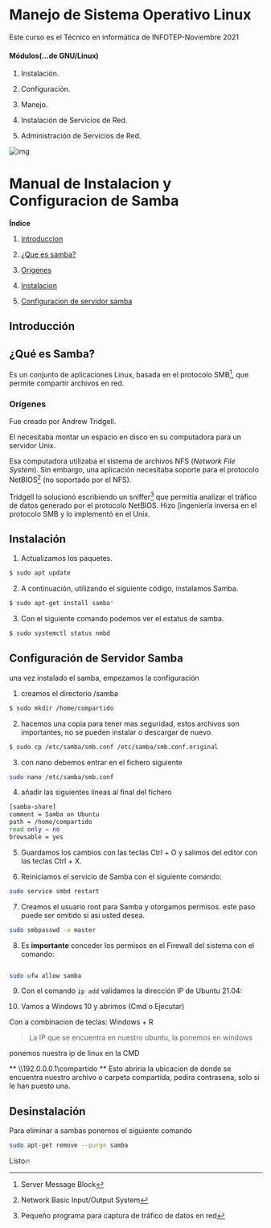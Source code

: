 
  

# Manejo de Sistema Operativo Linux

  

Este curso es el Técnico en informática de INFOTEP-Noviembre 2021

  

  

#### Módulos(...de GNU/Linux)

  

  

1. Instalación.

  

2. Configuración.

  

3. Manejo.

  

4. Instalación de Servicios de Red.

  

5. Administración de Servicios de Red.

  

![img](https://cdn.freebiesupply.com/logos/large/2x/samba-logo-png-transparent.png)

  

  
  

# Manual de Instalacion y Configuracion de Samba

  
  
  

**Índice**

  
  

1.  [Introduccion](#instalacion)

2.  [¿Que es samba?](#queessamba)

3.  [Origenes](#origenes)

4.  [Instalacion](#instalacion)

5.  [Configuracion de servidor samba](#configuraciondeservidorsamba)

  

## Introducción

  

## ¿Qué es Samba?

  
  

Es un conjunto de aplicaciones Linux, basada en el protocolo SMB[^1], que permite compartir archivos en red.

  

### Orígenes

  

Fue creado por Andrew Tridgell.

  

El necesitaba montar un espacio en disco en su computadora para un servidor Unix.

  

  

Esa computadora utilizaba el sistema de archivos NFS (*Network File System*). Sin embargo, una aplicación necesitaba soporte para el protocolo NetBIOS[^2] (no soportado por el NFS).

  

  

Tridgell lo solucionó escribiendo un sniffer[^3] que permitía analizar el tráfico de datos generado por el protocolo NetBIOS. Hizo [ingeniería inversa en el protocolo SMB y lo implementó en el Unix.

  

  

## Instalación

  

1. Actualizamos los paquetes.

  

```bash
$ sudo apt update
```

  

2. A continuación, utilizando el siguiente código, instalamos Samba.

  

```bash
$ sudo apt-get install samba*
```

  

3. Con el siguiente comando podemos ver el estatus de samba.

  

```bash
$ sudo systemctl status nmbd
```

  

## Configuración de Servidor Samba

  

una vez instalado el samba, empezamos la configuración

  

1. creamos el directorio /samba

  

```bash
$ sudo mkdir /home/compartido
```

  

2. hacemos una copia para tener mas seguridad, estos archivos son importantes, no se pueden instalar o descargar de nuevo.

  

```bash
$ sudo cp /etc/samba/smb.conf /etc/samba/smb.conf.original
```

  

3. con nano debemos entrar en el fichero siguiente

  

```bash
sudo nano /etc/samba/smb.conf
```

  

4. añadir las siguientes líneas al final del fichero

  

```bash
[samba-share]
comment = Samba on Ubuntu
path = /home/compartido
read only = no
browsable = yes
```

5. Guardamos los cambios con las teclas Ctrl + O y salimos del editor con las teclas Ctrl + X.

  

6. Reiniciamos el servicio de Samba con el siguiente comando:

```bash
sudo service smbd restart
```

  

7. Creamos el usuario root para Samba y otorgamos permisos. este paso puede ser omitido si asi usted desea.

```bash
sudo smbpasswd -a master
```

8. Es **importante** conceder los permisos en el Firewall del sistema con el comando:

```bash

sudo ufw allow samba

```

9. Con el comando ``` ip add ``` validamos la dirección IP de Ubuntu 21.04:

  

10. Vamos a Windows 10 y abrimos (Cmd o Ejecutar)

  

Con a combinacion de teclas: Windows + R

  

> La IP que se encuentra en nuestro ubuntu, la ponemos en windows

  

ponemos nuestra ip de linux en la CMD

  

** \\\192.0.0.0.1\compartido **
Esto abriria la ubicacion de donde se encuentra nuestro archivo o carpeta compartida, pedira contrasena, solo si le han puesto una.

## Desinstalación

Para eliminar a sambas ponemos el siguiente comando

  

``` bash
sudo apt-get remove --purge samba
```

Listo🔥

  

[^1]: Server Message Block

  

[^2]: Network Basic Input/Output System

  

[^3]: Pequeño programa para captura de tráfico de datos en red